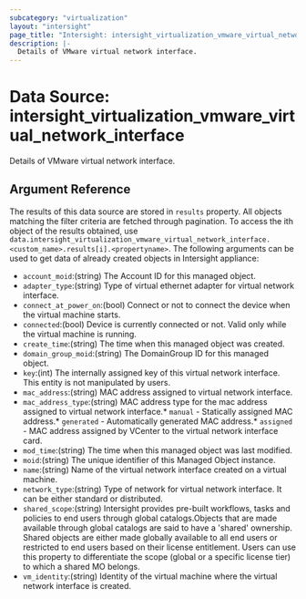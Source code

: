 ```yaml
---
subcategory: "virtualization"
layout: "intersight"
page_title: "Intersight: intersight_virtualization_vmware_virtual_network_interface"
description: |-
  Details of VMware virtual network interface.
---
```


# Data Source: intersight_virtualization_vmware_virtual_network_interface
Details of VMware virtual network interface.
## Argument Reference
The results of this data source are stored in `results` property.
All objects matching the filter criteria are fetched through pagination.
To access the ith object of the results obtained, use `data.intersight_virtualization_vmware_virtual_network_interface.<custom_name>.results[i].<propertyname>`.
The following arguments can be used to get data of already created objects in Intersight appliance:
* `account_moid`:(string) The Account ID for this managed object. 
* `adapter_type`:(string) Type of virtual ethernet adapter for virtual network interface. 
* `connect_at_power_on`:(bool) Connect or not to connect the device when the virtual machine starts. 
* `connected`:(bool) Device is currently connected or not. Valid only while the virtual machine is running. 
* `create_time`:(string) The time when this managed object was created. 
* `domain_group_moid`:(string) The DomainGroup ID for this managed object. 
* `key`:(int) The internally assigned key of this virtual network interface. This entity is not manipulated by users. 
* `mac_address`:(string) MAC address assigned to virtual network interface. 
* `mac_address_type`:(string) MAC address type for the mac address assigned to virtual network interface.* `manual` - Statically assigned MAC address.* `generated` - Automatically generated MAC address.* `assigned` - MAC address assigned by VCenter to the virtual network interface card. 
* `mod_time`:(string) The time when this managed object was last modified. 
* `moid`:(string) The unique identifier of this Managed Object instance. 
* `name`:(string) Name of the virtual network interface created on a virtual machine. 
* `network_type`:(string) Type of network for virtual network interface. It can be either standard or distributed. 
* `shared_scope`:(string) Intersight provides pre-built workflows, tasks and policies to end users through global catalogs.Objects that are made available through global catalogs are said to have a 'shared' ownership. Shared objects are either made globally available to all end users or restricted to end users based on their license entitlement. Users can use this property to differentiate the scope (global or a specific license tier) to which a shared MO belongs. 
* `vm_identity`:(string) Identity of the virtual machine where the virtual network interface is created. 
 